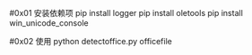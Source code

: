 #0x01 安装依赖项
pip install logger
pip install oletools
pip install win_unicode_console

#0x02 使用
python detectoffice.py officefile